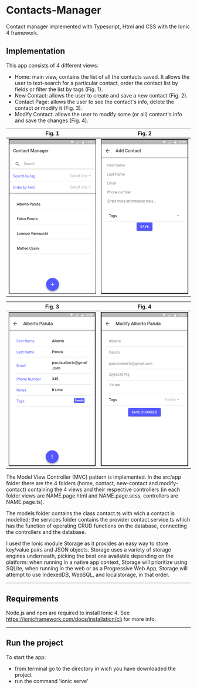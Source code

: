 # Contacts-Manager

Contact manager implemented with Typescript, Html and CSS with the Ionic 4 framework.

## Implementation

This app consists of 4 different views:
- Home: main view, contains the list of all the contacts saved. It allows the user to text-search for a particular contact, order the contact list by fields or filter the list by tags (Fig. 1).
- New Contact: allows the user to create and save a new contact (Fig. 2).
- Contact Page: allows the user to see the contact's info, delete the contact or modify it (Fig. 3).
- Modify Contact: allows the user to modify some (or all) contact's info and save the changes (Fig. 4).

Fig. 1            |  Fig. 2
:-------------------------:|:-------------------------:
![](https://github.com/NostosP/Contacts-Manager/blob/master/imgs/home.png "Fig. 1")  |  ![](https://github.com/NostosP/Contacts-Manager/blob/master/imgs/newContact.png "Fig. 2")

Fig. 3            |  Fig. 4
:-------------------------:|:-------------------------:
![](https://github.com/NostosP/Contacts-Manager/blob/master/imgs/contactPage.png "Fig. 3")  |  ![](https://github.com/NostosP/Contacts-Manager/blob/master/imgs/modifyContact.png "Fig. 4")

The Model View Controller (MVC) pattern is implemented. In the src/app folder there are the 4 folders (home, contact, new-contact and modify-contact) containing the 4 views and their respective controllers (in each folder views are NAME.page.html and NAME.page.scss, controllers are NAME.page.ts).

The models folder contains the class contact.ts with wich a contact is modelled; the services folder contains the provider contact.service.ts which has the function of operating CRUD functions on the database, connecting the controllers and the database.

I used the Ionic module Storage as it provides an easy way to store key/value pairs and JSON objects. Storage uses a variety of storage engines underneath, picking the best one available depending on the platform: when running in a native app context, Storage will prioritize using SQLite, when running in the web or as a Progressive Web App, Storage will attempt to use IndexedDB, WebSQL, and localstorage, in that order.

---
## Requirements

Node.js and npm are required to install Ionic 4.
See https://ionicframework.com/docs/installation/cli for more info.

---
## Run the project

To start the app:
- from terminal go to the directory in wich you have downloaded the project
- run the command 'ionic serve'


